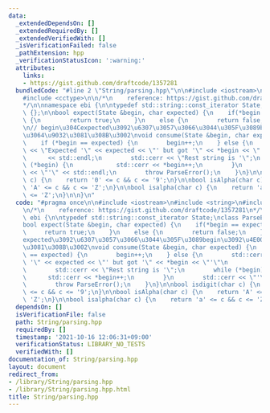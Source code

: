 ```yaml
---
data:
  _extendedDependsOn: []
  _extendedRequiredBy: []
  _extendedVerifiedWith: []
  _isVerificationFailed: false
  _pathExtension: hpp
  _verificationStatusIcon: ':warning:'
  attributes:
    links:
    - https://gist.github.com/draftcode/1357281
  bundledCode: "#line 2 \"String/parsing.hpp\"\n\n#include <iostream>\n#include <string>\n\
    #include <cctype>\n\n/*\n    reference: https://gist.github.com/draftcode/1357281\n\
    */\n\nnamespace ebi {\n\ntypedef std::string::const_iterator State;\nclass ParseError\
    \ {};\n\nbool expect(State &begin, char expected) {\n    if(*begin == expected)\
    \ {\n        return true;\n    }\n    else {\n        return false;\n    }\n}\n\
    \n// begin\u304Cexpected\u3092\u6307\u3057\u3066\u3044\u305F\u3089begin\u3092\u4E00\
    \u3064\u9032\u3081\u308B\u3002\nvoid consume(State &begin, char expected) {\n\
    \    if (*begin == expected) {\n        begin++;\n    } else {\n        std::cerr\
    \ << \"Expected '\" << expected << \"' but got '\" << *begin << \"'\"\n      \
    \      << std::endl;\n        std::cerr << \"Rest string is '\";\n        while\
    \ (*begin) {\n            std::cerr << *begin++;\n        }\n        std::cerr\
    \ << \"'\" << std::endl;\n        throw ParseError();\n    }\n}\n\nbool isdigit(char\
    \ c) {\n    return '0' <= c && c <= '9';\n}\n\nbool isAlpha(char c) {\n    return\
    \ 'A' <= c && c <= 'Z';\n}\n\nbool isalpha(char c) {\n    return 'a' <= c && c\
    \ <= 'Z';\n}\n\n}\n"
  code: "#pragma once\n\n#include <iostream>\n#include <string>\n#include <cctype>\n\
    \n/*\n    reference: https://gist.github.com/draftcode/1357281\n*/\n\nnamespace\
    \ ebi {\n\ntypedef std::string::const_iterator State;\nclass ParseError {};\n\n\
    bool expect(State &begin, char expected) {\n    if(*begin == expected) {\n   \
    \     return true;\n    }\n    else {\n        return false;\n    }\n}\n\n// begin\u304C\
    expected\u3092\u6307\u3057\u3066\u3044\u305F\u3089begin\u3092\u4E00\u3064\u9032\
    \u3081\u308B\u3002\nvoid consume(State &begin, char expected) {\n    if (*begin\
    \ == expected) {\n        begin++;\n    } else {\n        std::cerr << \"Expected\
    \ '\" << expected << \"' but got '\" << *begin << \"'\"\n            << std::endl;\n\
    \        std::cerr << \"Rest string is '\";\n        while (*begin) {\n      \
    \      std::cerr << *begin++;\n        }\n        std::cerr << \"'\" << std::endl;\n\
    \        throw ParseError();\n    }\n}\n\nbool isdigit(char c) {\n    return '0'\
    \ <= c && c <= '9';\n}\n\nbool isAlpha(char c) {\n    return 'A' <= c && c <=\
    \ 'Z';\n}\n\nbool isalpha(char c) {\n    return 'a' <= c && c <= 'Z';\n}\n\n}"
  dependsOn: []
  isVerificationFile: false
  path: String/parsing.hpp
  requiredBy: []
  timestamp: '2021-10-16 12:06:31+09:00'
  verificationStatus: LIBRARY_NO_TESTS
  verifiedWith: []
documentation_of: String/parsing.hpp
layout: document
redirect_from:
- /library/String/parsing.hpp
- /library/String/parsing.hpp.html
title: String/parsing.hpp
---
```

